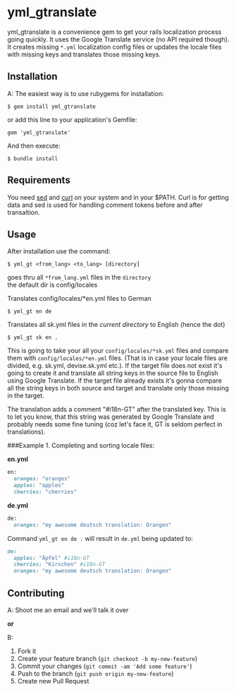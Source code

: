 # yml_gtranslate

yml_gtranslate is a convenience gem to get your rails localization process going quickly. It uses the Google Translate service (no API required though).
It creates missing `*.yml` localization config files or updates the locale files with missing keys and translates those missing keys.


## Installation

A: The easiest way is to use rubygems for installation:

    $ gem install yml_gtranslate


or add this line to your application's Gemfile:

    gem 'yml_gtranslate'


And then execute:

    $ bundle install



## Requirements

You need [sed](www.gnu.org/software/sed) and [curl](curl.haxx.se) on your system and in your $PATH. Curl is for getting data and sed is used for handling comment tokens before and after transaltion. 

## Usage

After installation use the command:


	$ yml_gt <from_lang> <to_lang> [directory]
goes thru all `*from_lang.yml` files in the `directory`  
the default dir is config/locales


Translates config/locales/*en.yml files to German

	$ yml_gt en de


Translates all sk.yml files in the _current directory_ to English (hence the dot)

	$ yml_gt sk en .
	
This is going to take your all your `config/locales/*sk.yml` files and compare them with `config/locales/*en.yml` files.
(That is in case your locale files are divided, e.g. sk.yml, devise.sk.yml etc.). If the target file does not exist
it's going to create it and translate all string keys in the source file to English using Google Translate.
If the target file already exists it's gonna compare all the string keys in both source and target and translate only those missing in the target.

The translation adds a comment "#i18n-GT" after the translated key. This is to let you know, that this string was
generated by Google Translate and probably needs some fine tuning (coz let's face it, GT is seldom perfect in translations).

###Example 1.
Completing and sorting locale files:

**en.yml**
```ruby
en:
  oranges: "oranges"
  apples: "apples"
  cherries: "cherries"
```

**de.yml**
```ruby
de:
  oranges: "my awesome deutsch translation: Orangen"
```

Command `yml_gt en de .` will result in `de.yml` being updated to:
```ruby
de: 
  apples: "Äpfel" #i18n-GT
  cherries: "Kirschen" #i18n-GT
  oranges: "my awesome deutsch translation: Orangen"
```


## Contributing

A: Shoot me an email and we'll talk it over

**or**

B:

1. Fork it
2. Create your feature branch (`git checkout -b my-new-feature`)
3. Commit your changes (`git commit -am 'Add some feature'`)
4. Push to the branch (`git push origin my-new-feature`)
5. Create new Pull Request


